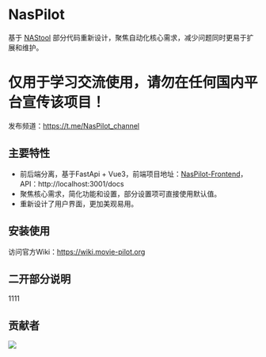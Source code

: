 # NasPilot

基于 [NAStool](https://github.com/NAStool/nas-tools) 部分代码重新设计，聚焦自动化核心需求，减少问题同时更易于扩展和维护。

# 仅用于学习交流使用，请勿在任何国内平台宣传该项目！

发布频道：https://t.me/NasPilot_channel

## 主要特性

- 前后端分离，基于FastApi + Vue3，前端项目地址：[NasPilot-Frontend](https://github.com/fortunearterial/NasPilot-Frontend)，API：http://localhost:3001/docs
- 聚焦核心需求，简化功能和设置，部分设置项可直接使用默认值。
- 重新设计了用户界面，更加美观易用。

## 安装使用

访问官方Wiki：https://wiki.movie-pilot.org

## 二开部分说明

1111

## 贡献者

<a href="https://github.com/fortunearterial/NasPilot/graphs/contributors">
  <img src="https://contrib.rocks/image?repo=fortunearterial/NasPilot" />
</a>
